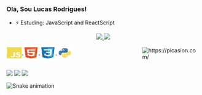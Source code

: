 ### Olá, Sou Lucas Rodrigues!

- ⚡ Estuding: JavaScript and ReactScript
<div align="center">
  <a href="https://github.com/lucaasrodriguess">
  <img height="180em" src="https://github-readme-stats.vercel.app/api?username=lucasrodrigues&show_icons=true&theme=dark&include_all_commits=true&count_private=true"/>
  <img height="180em" src="https://github-readme-stats.vercel.app/api/top-langs/?username=lucasrodrigues&layout=compact&langs_count=7&theme=dark"/>
</div>
<div style="display: inline_block"><br>
  <img align="center" alt="Rafa-Js" height="30" width="40" src="https://raw.githubusercontent.com/devicons/devicon/master/icons/javascript/javascript-plain.svg">
  <img align="center" alt="Rafa-HTML" height="30" width="40" src="https://raw.githubusercontent.com/devicons/devicon/master/icons/html5/html5-original.svg">
  <img align="center" alt="Rafa-CSS" height="30" width="40" src="https://raw.githubusercontent.com/devicons/devicon/master/icons/css3/css3-original.svg">
  <img align="center" alt="Rafa-Python" height="30" width="40" src="https://raw.githubusercontent.com/devicons/devicon/master/icons/python/python-original.svg">
  <img src="https://i.picasion.com/pic92/6e27807ecf015d26c1addae21f857142.gif" align="right" width="150" height="150" border="0" alt="https://picasion.com/" /></a><br /><a href="https://picasion.com/">
</div>


##

<div> 
  <a href="https://www.instagram.com/olucaasr/" target="_blank"><img src="https://img.shields.io/badge/-Instagram-%23E4405F?style=for-the-badge&logo=instagram&logoColor=white" target="_blank"></a>
  <a href = "mailto:devlucas027@gmail.com"><img src="https://img.shields.io/badge/-Gmail-%23333?style=for-the-badge&logo=gmail&logoColor=white" target="_blank"></a>
  <a href="https://www.linkedin.com/in/lucas-rodrigues-159614230/" target="_blank"><img src="https://img.shields.io/badge/-LinkedIn-%230077B5?style=for-the-badge&logo=linkedin&logoColor=white" target="_blank"></a> 
 
 
 ![Snake animation](https://github.com/lucaasrodriguess/lucaasrodriguess/blob/output/github-contribution-grid-snake.svg)
 
</div>

 
</div>
